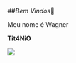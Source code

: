 ##*Bem Vindos*👋

Meu nome é Wagner

**Tit4NiO**

![](https://media.tenor.com/7BPChgz-8v4AAAAM/bludknightz-warrior.gif)
